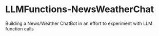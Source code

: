 # LLMFunctions-NewsWeatherChat
Building a News/Weather ChatBot in an effort to experiment with LLM function calls

